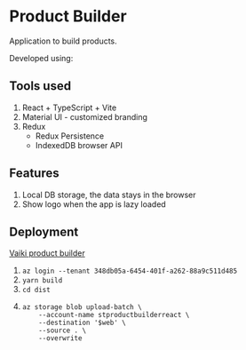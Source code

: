 # Product Builder

Application to build products.

Developed using:

## Tools used

1. React + TypeScript + Vite
1. Material UI - customized branding
1. Redux
   - Redux Persistence
   - IndexedDB browser API

## Features

1.  Local DB storage, the data stays in the browser
1.  Show logo when the app is lazy loaded

## Deployment

[Vaiki product builder](https://stproductbuilderreact.z13.web.core.windows.net/)

1. `az login --tenant 348db05a-6454-401f-a262-88a9c511d485`
1. `yarn build`
1. `cd dist`
1. ```
   az storage blob upload-batch \
       --account-name stproductbuilderreact \
       --destination '$web' \
       --source . \
       --overwrite
   ```
